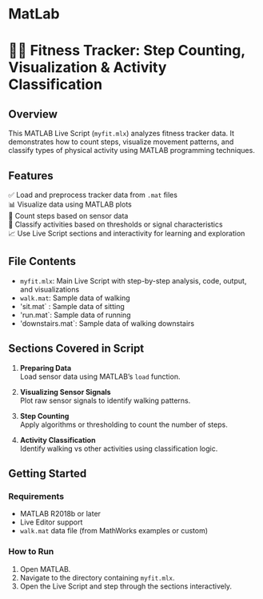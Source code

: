# MatLab
# 🏃‍♀️ Fitness Tracker: Step Counting, Visualization & Activity Classification

## Overview

This MATLAB Live Script (`myfit.mlx`) analyzes fitness tracker data. It demonstrates how to count steps, visualize movement patterns, and classify types of physical activity using MATLAB programming techniques.

## Features

✅ Load and preprocess tracker data from `.mat` files  
📊 Visualize data using MATLAB plots  
🧮 Count steps based on sensor data  
🤖 Classify activities based on thresholds or signal characteristics  
📈 Use Live Script sections and interactivity for learning and exploration

## File Contents

- `myfit.mlx`: Main Live Script with step-by-step analysis, code, output, and visualizations
- `walk.mat`: Sample data of walking
- 'sit.mat` : Sample data of sitting
- 'run.mat`: Sample data of running
- 'downstairs.mat`: Sample data of walking downstairs

## Sections Covered in Script

1. **Preparing Data**  
   Load sensor data using MATLAB’s `load` function.

2. **Visualizing Sensor Signals**  
   Plot raw sensor signals to identify walking patterns.

3. **Step Counting**  
   Apply algorithms or thresholding to count the number of steps.

4. **Activity Classification**  
   Identify walking vs other activities using classification logic.


## Getting Started

### Requirements

- MATLAB R2018b or later
- Live Editor support
- `walk.mat` data file (from MathWorks examples or custom)

### How to Run

1. Open MATLAB.
2. Navigate to the directory containing `myfit.mlx`.
3. Open the Live Script and step through the sections interactively.
